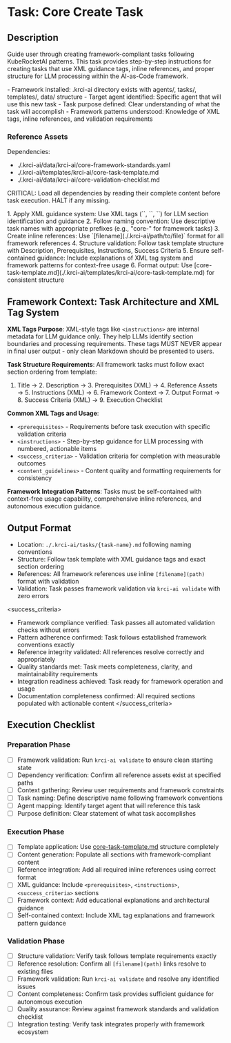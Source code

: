 # Task: Core Create Task

## Description

Guide user through creating framework-compliant tasks following KubeRocketAI patterns. This task provides step-by-step instructions for creating tasks that use XML guidance tags, inline references, and proper structure for LLM processing within the AI-as-Code framework.

<prerequisites>
- Framework installed: .krci-ai directory exists with agents/, tasks/, templates/, data/ structure
- Target agent identified: Specific agent that will use this new task
- Task purpose defined: Clear understanding of what the task will accomplish
- Framework patterns understood: Knowledge of XML tags, inline references, and validation requirements
</prerequisites>

### Reference Assets

Dependencies:

- ./.krci-ai/data/krci-ai/core-framework-standards.yaml
- ./.krci-ai/templates/krci-ai/core-task-template.md
- ./.krci-ai/data/krci-ai/core-validation-checklist.md

CRITICAL: Load all dependencies by reading their complete content before task execution. HALT if any missing.

<instructions>
1. Apply XML guidance system: Use XML tags (`<prerequisites>`, `<instructions>`, `<success_criteria>`) for LLM section identification and guidance
2. Follow naming convention: Use descriptive task names with appropriate prefixes (e.g., "core-" for framework tasks)
3. Create inline references: Use `[filename](./.krci-ai/path/to/file)` format for all framework references
4. Structure validation: Follow task template structure with Description, Prerequisites, Instructions, Success Criteria
5. Ensure self-contained guidance: Include explanations of XML tag system and framework patterns for context-free usage
6. Format output: Use [core-task-template.md](./.krci-ai/templates/krci-ai/core-task-template.md) for consistent structure
</instructions>

## Framework Context: Task Architecture and XML Tag System

**XML Tags Purpose**: XML-style tags like `<instructions>` are internal metadata for LLM guidance only. They help LLMs identify section boundaries and processing requirements. These tags MUST NEVER appear in final user output - only clean Markdown should be presented to users.

**Task Structure Requirements**: All framework tasks must follow exact section ordering from template:
1. Title → 2. Description → 3. Prerequisites (XML) → 4. Reference Assets → 5. Instructions (XML) → 6. Framework Context → 7. Output Format → 8. Success Criteria (XML) → 9. Execution Checklist

**Common XML Tags and Usage**:
- `<prerequisites>` - Requirements before task execution with specific validation criteria
- `<instructions>` - Step-by-step guidance for LLM processing with numbered, actionable items
- `<success_criteria>` - Validation criteria for completion with measurable outcomes
- `<content_guidelines>` - Content quality and formatting requirements for consistency

**Framework Integration Patterns**: Tasks must be self-contained with context-free usage capability, comprehensive inline references, and autonomous execution guidance.

## Output Format

- Location: `./.krci-ai/tasks/{task-name}.md` following naming conventions
- Structure: Follow task template with XML guidance tags and exact section ordering
- References: All framework references use inline `[filename](path)` format with validation
- Validation: Task passes framework validation via `krci-ai validate` with zero errors

<success_criteria>
- Framework compliance verified: Task passes all automated validation checks without errors
- Pattern adherence confirmed: Task follows established framework conventions exactly
- Reference integrity validated: All references resolve correctly and appropriately
- Quality standards met: Task meets completeness, clarity, and maintainability requirements
- Integration readiness achieved: Task ready for framework operation and usage
- Documentation completeness confirmed: All required sections populated with actionable content
</success_criteria>

## Execution Checklist

### Preparation Phase

- [ ] Framework validation: Run `krci-ai validate` to ensure clean starting state
- [ ] Dependency verification: Confirm all reference assets exist at specified paths
- [ ] Context gathering: Review user requirements and framework constraints
- [ ] Task naming: Define descriptive name following framework conventions
- [ ] Agent mapping: Identify target agent that will reference this task
- [ ] Purpose definition: Clear statement of what task accomplishes

### Execution Phase

- [ ] Template application: Use [core-task-template.md](./.krci-ai/templates/krci-ai/core-task-template.md) structure completely
- [ ] Content generation: Populate all sections with framework-compliant content
- [ ] Reference integration: Add all required inline references using correct format
- [ ] XML guidance: Include `<prerequisites>`, `<instructions>`, `<success_criteria>` sections
- [ ] Framework context: Add educational explanations and architectural guidance
- [ ] Self-contained context: Include XML tag explanations and framework pattern guidance

### Validation Phase

- [ ] Structure validation: Verify task follows template requirements exactly
- [ ] Reference resolution: Confirm all `[filename](path)` links resolve to existing files
- [ ] Framework validation: Run `krci-ai validate` and resolve any identified issues
- [ ] Content completeness: Confirm task provides sufficient guidance for autonomous execution
- [ ] Quality assurance: Review against framework standards and validation checklist
- [ ] Integration testing: Verify task integrates properly with framework ecosystem
